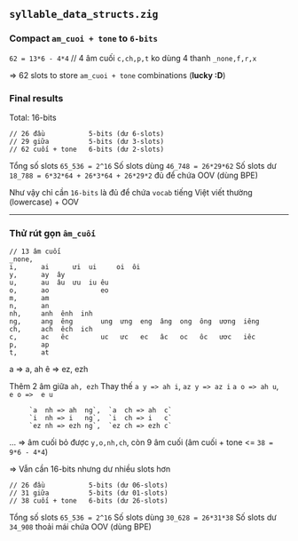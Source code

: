 ## `syllable_data_structs.zig`

### Compact `am_cuoi + tone` to `6-bits`

`62 = 13*6 - 4*4` // 4 âm cuối `c,ch,p,t` ko dùng 4 thanh `_none,f,r,x`

=> 62 slots to store `am_cuoi + tone` combinations (__lucky :D__)

### Final results

Total: 16-bits

    // 26 đầu           5-bits (dư 6-slots)
    // 29 giữa          5-bits (dư 3-slots)
    // 62 cuối + tone   6-bits (dư 2-slots)

Tổng số slots `65_536 = 2^16`
Số slots dùng `46_748 = 26*29*62`
Số slots dư   `18_788 = 6*32*64 + 26*3*64 + 26*29*2` đủ để chứa OOV (dùng BPE)

Như vậy chỉ cần `16-bits` là đủ để chứa `vocab` tiếng Việt viết thường (lowercase) + OOV

- - -

### Thử rút gọn `âm_cuối`

    // 13 âm cuối
    _none,    
    i,      ai      ưi  ui     oi  ôi
    y,      ay  ây
    u,      au  âu  ưu  iu êu 
    o,      ao             eo
    m,      am 
    n,      an
    nh,     anh  ênh  inh
    ng,     ang  êng       ung  ưng  eng  âng  ong  ông  ương  iêng
    ch,     ach  êch  ich
    c,      ac   êc        uc   ưc   ec   âc   oc   ôc   ươc   iêc
    p,      ap
    t,      at
a =>  a,  ah
ê => ez, ezh

Thêm 2 âm giữa `ah, ezh`
Thay thế `a y => ah i`, `az y => az i`
         `a o => ah u`, ` e o =>  e u`

         `a  nh => ah  ng`,  `a  ch => ah  c`
         `i  nh => i   ng`,  `i  ch => i   c`
         `ez nh => ezh ng`,  `ez ch => ezh c`
...
=> âm cuối bỏ được `y,o,nh,ch`, còn 9 âm cuối (âm cuối + tone <= `38 = 9*6 - 4*4`)

=> Vẫn cần 16-bits nhưng dư nhiều slots hơn

    // 26 đầu           5-bits (dư 06-slots)
    // 31 giữa          5-bits (dư 01-slots)
    // 38 cuối + tone   6-bits (dư 26-slots)

Tổng số slots `65_536 = 2^16`
Số slots dùng `30_628 = 26*31*38`
Số slots dư   `34_908` thoải mái chứa OOV (dùng BPE)
